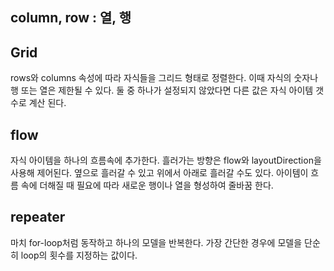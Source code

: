 ## column, row : 열, 행
## Grid 
rows와 columns 속성에 따라 자식들을 그리드 형태로 정렬한다. 이때 자식의 숫자나 행 또는 열은 제한될 수 있다.
둘 중 하나가 설정되지 않았다면 다른 값은 자식 아이템 갯수로 계산 된다.
## flow
자식 아이템을 하나의 흐름속에 추가한다.
흘러가는 방향은 flow와 layoutDirection을 사용해 제어된다.
옆으로 흘러갈 수 있고 위에서 아래로 흘러갈 수도 있다.
아이템이 흐름 속에 더해질 때 필요에 따라 새로운 행이나 열을 형성하여 줄바꿈 한다.
## repeater
마치 for-loop처럼 동작하고 하나의 모델을 반복한다.
가장 간단한 경우에 모델을 단순히 loop의 횟수를 지정하는 값이다.